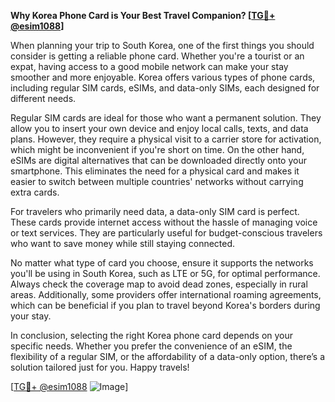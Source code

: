 **Why Korea Phone Card is Your Best Travel Companion? [[TG💪+ @esim1088](https://t.me/s/esim1088)]**

When planning your trip to South Korea, one of the first things you should consider is getting a reliable phone card. Whether you're a tourist or an expat, having access to a good mobile network can make your stay smoother and more enjoyable. Korea offers various types of phone cards, including regular SIM cards, eSIMs, and data-only SIMs, each designed for different needs.

Regular SIM cards are ideal for those who want a permanent solution. They allow you to insert your own device and enjoy local calls, texts, and data plans. However, they require a physical visit to a carrier store for activation, which might be inconvenient if you're short on time. On the other hand, eSIMs are digital alternatives that can be downloaded directly onto your smartphone. This eliminates the need for a physical card and makes it easier to switch between multiple countries' networks without carrying extra cards.

For travelers who primarily need data, a data-only SIM card is perfect. These cards provide internet access without the hassle of managing voice or text services. They are particularly useful for budget-conscious travelers who want to save money while still staying connected.

No matter what type of card you choose, ensure it supports the networks you'll be using in South Korea, such as LTE or 5G, for optimal performance. Always check the coverage map to avoid dead zones, especially in rural areas. Additionally, some providers offer international roaming agreements, which can be beneficial if you plan to travel beyond Korea's borders during your stay.

In conclusion, selecting the right Korea phone card depends on your specific needs. Whether you prefer the convenience of an eSIM, the flexibility of a regular SIM, or the affordability of a data-only option, there’s a solution tailored just for you. Happy travels! 

[[TG💪+ @esim1088](https://t.me/s/esim1088) ![Image](https://i.postimg.cc/Y0z9fWf4/image.png)]